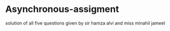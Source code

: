 # Asynchronous-assigment
solution of all five questions given by sir hamza alvi and miss minahil jameel 
